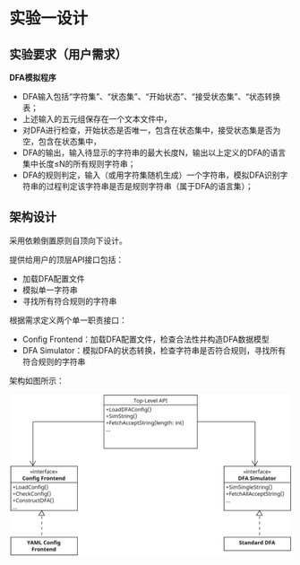 # 实验一设计

## 实验要求（用户需求）

**DFA模拟程序**

- DFA输入包括“字符集”、“状态集”、“开始状态”、“接受状态集”、“状态转换表；
- 上述输入的五元组保存在一个文本文件中，
- 对DFA进行检查，开始状态是否唯一，包含在状态集中，接受状态集是否为空，包含在状态集中，
- DFA的输出，输入待显示的字符串的最大长度N，输出以上定义的DFA的语言集中长度≤N的所有规则字符串；
- DFA的规则判定，输入（或用字符集随机生成）一个字符串，模拟DFA识别字符串的过程判定该字符串是否是规则字符串（属于DFA的语言集）；

## 架构设计

采用依赖倒置原则自顶向下设计。

提供给用户的顶层API接口包括：

- 加载DFA配置文件
- 模拟单一字符串
- 寻找所有符合规则的字符串

根据需求定义两个单一职责接口：

- Config Frontend：加载DFA配置文件，检查合法性并构造DFA数据模型
- DFA Simulator：模拟DFA的状态转换，检查字符串是否符合规则，寻找所有符合规则的字符串

架构如图所示：

![架构图](./arch.png)
